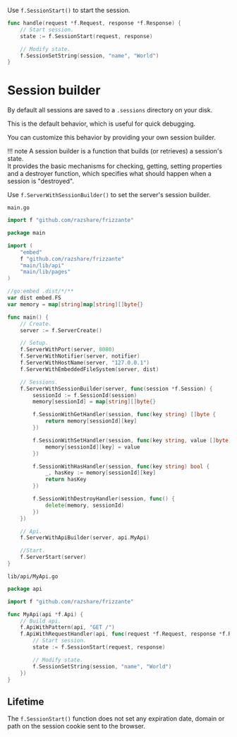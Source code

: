 Use `f.SessionStart()` to start the session.

```go
func handle(request *f.Request, response *f.Response) {
    // Start session.
    state := f.SessionStart(request, response)

	// Modify state.
	f.SessionSetString(session, "name", "World")
}
```

# Session builder

By default all sessions are saved to a `.sessions` directory on your disk.

This is the default behavior, which is useful for quick debugging.

You can customize this behavior by  providing your own session builder.

!!! note
	A session builder is a function that builds (or retrieves) a session's state.<br/>
	It provides the basic mechanisms for checking, getting, setting properties and a destroyer function, which specifies what should happen when a session is "destroyed".

Use `f.ServerWithSessionBuilder()` to set the server's session builder.

`main.go`
```go
import f "github.com/razshare/frizzante"

package main

import (
	"embed"
	f "github.com/razshare/frizzante"
	"main/lib/api"
	"main/lib/pages"
)

//go:embed .dist/*/**
var dist embed.FS
var memory = map[string]map[string][]byte{}

func main() {
	// Create.
	server := f.ServerCreate()

	// Setup.
	f.ServerWithPort(server, 8080)
	f.ServerWithNotifier(server, notifier)
	f.ServerWithHostName(server, "127.0.0.1")
	f.ServerWithEmbeddedFileSystem(server, dist)

	// Sessions.
	f.ServerWithSessionBuilder(server, func(session *f.Session) {
		sessionId := f.SessionId(session)
		memory[sessionId] = map[string][]byte{}

		f.SessionWithGetHandler(session, func(key string) []byte {
			return memory[sessionId][key]
		})

		f.SessionWithSetHandler(session, func(key string, value []byte) {
			memory[sessionId][key] = value
		})

		f.SessionWithHasHandler(session, func(key string) bool {
			_, hasKey := memory[sessionId][key]
			return hasKey
		})

		f.SessionWithDestroyHandler(session, func() {
			delete(memory, sessionId)
		})
	})

	// Api.
	f.ServerWithApiBuilder(server, api.MyApi)

	//Start.
	f.ServerStart(server)
}
```

`lib/api/MyApi.go`
```go
package api

import f "github.com/razshare/frizzante"

func MyApi(api *f.Api) {
	// Build api.
	f.ApiWithPattern(api, "GET /")
	f.ApiWithRequestHandler(api, func(request *f.Request, response *f.Response) {
		// Start session.
		state := f.SessionStart(request, response)

		// Modify state.
		f.SessionSetString(session, "name", "World")
	})
}
```

## Lifetime

The `f.SessionStart()` function does not set any expiration date, domain or path on the session cookie sent to the browser.